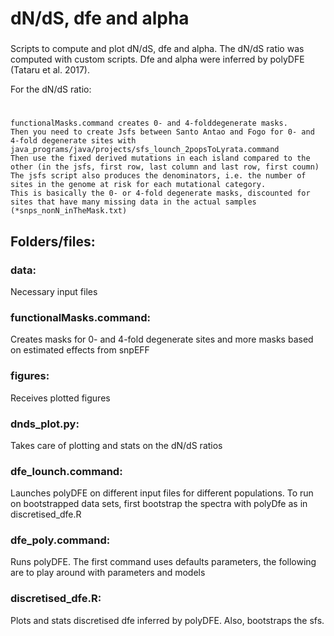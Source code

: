 ###
# dN/dS, dfe and alpha
###

Scripts to compute and plot dN/dS, dfe and alpha.
The dN/dS ratio was computed with custom scripts. Dfe and alpha were inferred by polyDFE (Tataru et al. 2017). 

For the dN/dS ratio:
# 
	functionalMasks.command creates 0- and 4-folddegenerate masks. 
	Then you need to create Jsfs between Santo Antao and Fogo for 0- and 4-fold degenerate sites with java_programs/java/projects/sfs_lounch_2popsToLyrata.command 
	Then use the fixed derived mutations in each island compared to the other (in the jsfs, first row, last column and last row, first coumn)
	The jsfs script also produces the denominators, i.e. the number of sites in the genome at risk for each mutational category. 
	This is basically the 0- or 4-fold degenerate masks, discounted for sites that have many missing data in the actual samples (*snps_nonN_inTheMask.txt)

## Folders/files:

### data:				
Necessary input files
### functionalMasks.command:		
Creates masks for 0- and 4-fold degenerate sites and more masks based on estimated effects from snpEFF
### figures:				
Receives plotted figures
### dnds_plot.py:			
Takes care of plotting and stats on the dN/dS ratios
### dfe_lounch.command:			
Launches polyDFE on different input files for different populations. To run on bootstrapped data sets, first bootstrap the spectra with polyDfe as in discretised_dfe.R
### dfe_poly.command:			
Runs polyDFE. The first command uses defaults parameters, the following are to play around with parameters and models
### discretised_dfe.R:			
Plots and stats discretised dfe inferred by polyDFE. Also, bootstraps the sfs.


